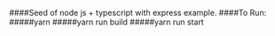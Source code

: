####Seed of node js + typescript with express example.
####To Run:
 #####yarn
  #####yarn run build
  #####yarn run start
